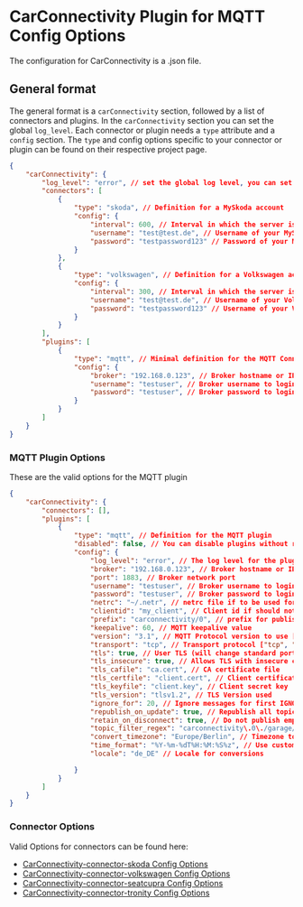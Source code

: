 

# CarConnectivity Plugin for MQTT Config Options
The configuration for CarConnectivity is a .json file.
## General format
The general format is a `carConnectivity` section, followed by a list of connectors and plugins.
In the `carConnectivity` section you can set the global `log_level`.
Each connector or plugin needs a `type` attribute and a `config` section.
The `type` and config options specific to your connector or plugin can be found on their respective project page.
```json
{
    "carConnectivity": {
        "log_level": "error", // set the global log level, you can set individual log levels in the connectors and plugins
        "connectors": [
            {
                "type": "skoda", // Definition for a MySkoda account
                "config": {
                    "interval": 600, // Interval in which the server is checked in seconds
                    "username": "test@test.de", // Username of your MySkoda Account
                    "password": "testpassword123" // Password of your MySkoda Account
                }
            },
            {
                "type": "volkswagen", // Definition for a Volkswagen account
                "config": {
                    "interval": 300, // Interval in which the server is checked in seconds
                    "username": "test@test.de", // Username of your Volkswagen Account
                    "password": "testpassword123" // Username of your Volkswagen Account
                }
            }
        ],
        "plugins": [
            {
                "type": "mqtt", // Minimal definition for the MQTT Connection
                "config": {
                    "broker": "192.168.0.123", // Broker hostname or IP address
                    "username": "testuser", // Broker username to login
                    "password": "testuser", // Broker password to login
                }
            }
        ]
    }
}
```
### MQTT Plugin Options
These are the valid options for the MQTT plugin
```json
{
    "carConnectivity": {
        "connectors": [],
        "plugins": [
            {
                "type": "mqtt", // Definition for the MQTT plugin
                "disabled": false, // You can disable plugins without removing them from the config completely
                "config": {
                    "log_level": "error", // The log level for the plugin. Otherwise uses the global log level
                    "broker": "192.168.0.123", // Broker hostname or IP address
                    "port": 1883, // Broker network port
                    "username": "testuser", // Broker username to login
                    "password": "testuser", // Broker password to login
                    "netrc": "~/.netr", // netrc file if to be used for passwords
                    "clientid": "my_client", // Client id if should not be generated
                    "prefix": "carconnectivity/0", // prefix for published topics
                    "keepalive": 60, // MQTT keepalive value
                    "version": "3.1", // MQTT Protocol version to use ["3.1", "3.1.1", "5"]
                    "transport": "tcp", // Transport protocol ["tcp", "websockets", "unix"]
                    "tls": true, // User TLS (will change standard port to 8883)
                    "tls_insecure": true, // Allows TLS with insecure certificates
                    "tls_cafile": "ca.cert", // CA certificate file
                    "tls_certfile": "client.cert", // Client certificate file
                    "tls_keyfile": "client.key", // Client secret key
                    "tls_version": "tlsv1.2", // TLS Version used
                    "ignore_for": 20, // Ignore messages for first IGNORE seconds after subscribe to aviod retained messages from the broker to make changes to the car
                    "republish_on_update": true, // Republish all topics on every update, not just when the value changes.
                    "retain_on_disconnect": true, // Do not publish empty message on disconnect to keep last value in broker
                    "topic_filter_regex": "carconnectivity\.0\./garage/WVWAB312[0-9A-Z]+/.*",
                    "convert_timezone": "Europe/Berlin", // Timezone to convert when publishing times
                    "time_format": "%Y-%m-%dT%H:%M:%S%z", // Use custom time format 
                    "locale": "de_DE" // Locale for conversions

                }
            }
        ]
    }
}
```

### Connector Options
Valid Options for connectors can be found here:
* [CarConnectivity-connector-skoda Config Options](https://github.com/tillsteinbach/CarConnectivity-connector-skoda/tree/main/doc/Config.md)
* [CarConnectivity-connector-volkswagen Config Options](https://github.com/tillsteinbach/CarConnectivity-connector-volkswagen/tree/main/doc/Config.md)
* [CarConnectivity-connector-seatcupra Config Options](https://github.com/tillsteinbach/CarConnectivity-connector-seatcupra/tree/main/doc/Config.md)
* [CarConnectivity-connector-tronity Config Options](https://github.com/tillsteinbach/CarConnectivity-connector-tronity/tree/main/doc/Config.md)
